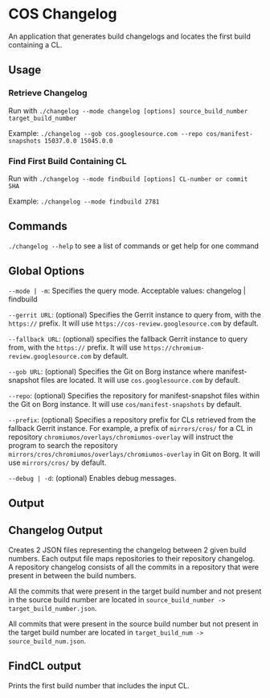 # COS Changelog

An application that generates build changelogs and locates the first build containing a CL.

## Usage

### Retrieve Changelog
Run with `./changelog --mode changelog [options] source_build_number target_build_number`

Example: `./changelog --gob cos.googlesource.com --repo cos/manifest-snapshots 15037.0.0 15045.0.0`

### Find First Build Containing CL
Run with `./changelog --mode findbuild [options] CL-number or commit SHA`

Example: `./changelog --mode findbuild 2781`

## Commands
`./changelog --help` to see a list of commands or get help for one command

## Global Options

`--mode | -m`: Specifies the query mode. Acceptable values: changelog | findbuild

`--gerrit URL`: (optional) Specifies the Gerrit instance to query from, with the `https://` prefix. It will use `https://cos-review.googlesource.com` by default.

`--fallback URL`: (optional) specifies the fallback Gerrit instance to query from, with the `https://` prefix. It will use `https://chromium-review.googlesource.com` by default.

`--gob URL`: (optional) Specifies the Git on Borg instance where manifest-snapshot files are located. It will use `cos.googlesource.com` by default.

`--repo`: (optional) Specifies the repository for manifest-snapshot files within the Git on Borg instance. It will use `cos/manifest-snapshots` by default.

`--prefix`: (optional) Specifies a repository prefix for CLs retrieved from the fallback Gerrit instance. For example, a prefix of `mirrors/cros/` for a CL in repository `chromiumos/overlays/chromiumos-overlay` will instruct the program to search the repository `mirrors/cros/chromiumos/overlays/chromiumos-overlay` in Git on Borg. It will use `mirrors/cros/` by default.

`--debug | -d`: (optional) Enables debug messages.

## Output

## Changelog Output

Creates 2 JSON files representing the changelog between 2 given build numbers. Each output file maps repositories to their repository changelog. A repository changelog consists of all the commits in a repository that were present in between the build numbers.

All the commits that were present in the target build number and not present in the source build number are located in `source_build_number -> target_build_number.json`.

All commits that were present in the source build number but not present in the target build number are located in `target_build_num -> source_build_num.json`.

## FindCL output

Prints the first build number that includes the input CL.